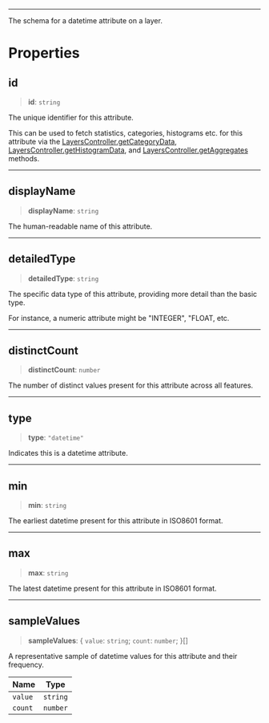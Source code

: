 ***

The schema for a datetime attribute on a layer.

# Properties

## id

> **id**: `string`

The unique identifier for this attribute.

This can be used to fetch statistics, categories, histograms etc. for this attribute
via the [LayersController.getCategoryData](LayersController.md#getcategorydata), [LayersController.getHistogramData](LayersController.md#gethistogramdata),
and [LayersController.getAggregates](LayersController.md#getaggregates) methods.

***

## displayName

> **displayName**: `string`

The human-readable name of this attribute.

***

## detailedType

> **detailedType**: `string`

The specific data type of this attribute, providing more detail than the basic type.

For instance, a numeric attribute might be "INTEGER", "FLOAT, etc.

***

## distinctCount

> **distinctCount**: `number`

The number of distinct values present for this attribute across all features.

***

## type

> **type**: `"datetime"`

Indicates this is a datetime attribute.

***

## min

> **min**: `string`

The earliest datetime present for this attribute in ISO8601 format.

***

## max

> **max**: `string`

The latest datetime present for this attribute in ISO8601 format.

***

## sampleValues

> **sampleValues**: { `value`: `string`; `count`: `number`; }\[]

A representative sample of datetime values for this attribute and their frequency.

| Name | Type |
| ------ | ------ |
| `value` | `string` |
| `count` | `number` |
